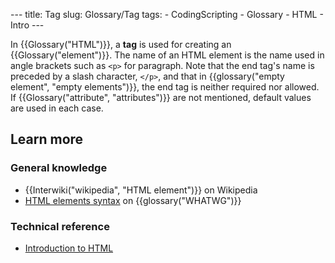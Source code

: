 --- title: Tag slug: Glossary/Tag tags: - CodingScripting - Glossary - HTML - Intro ---

<span class="seoSummary">In {{Glossary("HTML")}}, a **tag** is used for creating an {{Glossary("element")}}.</span> The name of an HTML element is the name used in angle brackets such as `<p>` for paragraph. Note that the end tag's name is preceded by a slash character, `</p>`, and that in {{glossary("empty element", "empty elements")}}, the end tag is neither required nor allowed. If {{Glossary("attribute", "attributes")}} are not mentioned, default values are used in each case.

Learn more
----------

### General knowledge

-   {{Interwiki("wikipedia", "HTML element")}} on Wikipedia
-   [HTML elements syntax](https://html.spec.whatwg.org/multipage/syntax.html#elements-2) on {{glossary("WHATWG")}}

### Technical reference

-   [Introduction to HTML](/en-US/docs/Learn/HTML/Introduction_to_HTML)
